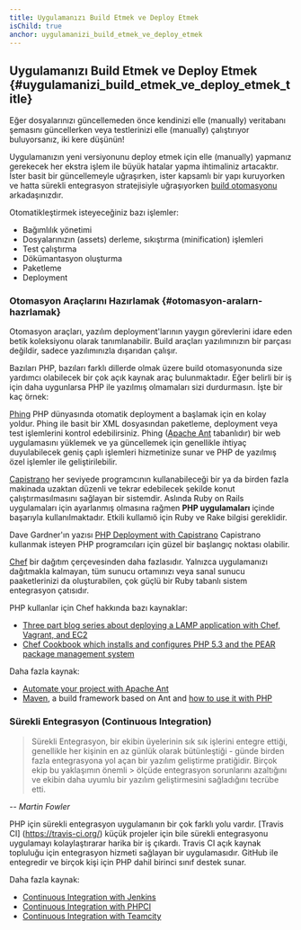 ```yaml
---
title: Uygulamanızı Build Etmek ve Deploy Etmek
isChild: true
anchor: uygulamanizi_build_etmek_ve_deploy_etmek
---
```


## Uygulamanızı Build Etmek ve Deploy Etmek {#uygulamanizi_build_etmek_ve_deploy_etmek_title}

Eğer dosyalarınızı güncellemeden önce kendinizi elle (manually) veritabanı şemasını güncellerken veya
testlerinizi elle (manually) çalıştırıyor buluyorsanız, iki kere düşünün!

Uygulamanızın yeni versiyonunu deploy etmek için elle (manually) yapmanız gerekecek her ekstra işlem ile büyük hatalar
yapma ihtimaliniz artacaktır. İster basit bir güncellemeyle uğraşırken, ister kapsamlı bir yapı kuruyorken ve hatta sürekli
entegrasyon stratejisiyle uğraşıyorken [build otomasyonu](http://en.wikipedia.org/wiki/Build_automation) arkadaşınızdır.

Otomatikleştirmek isteyeceğiniz bazı işlemler:

* Bağımlılık yönetimi
* Dosyalarınızın (assets) derleme, sıkıştırma (minification) işlemleri
* Test çalıştırma
* Dökümantasyon oluşturma
* Paketleme
* Deployment


### Otomasyon Araçlarını Hazırlamak {#otomasyon-aralarn-hazrlamak}

Otomasyon araçları, yazılım deployment'larının yaygın görevlerini idare eden betik koleksiyonu olarak tanımlanabilir.
Build araçları yazılımınızın bir parçası değildir, sadece yazılımınızla dışarıdan çalışır.

Bazıları PHP, bazıları farklı dillerde olmak üzere build otomasyonunda size yardımcı olabilecek bir çok açık kaynak
araç bulunmaktadır. Eğer belirli bir iş için daha uygunlarsa PHP ile yazılmış olmamaları sizi durdurmasın.
İşte bir kaç örnek:

[Phing](http://www.phing.info/) PHP dünyasında otomatik deployment a başlamak için en kolay yoldur. Phing ile basit
bir XML dosyasından paketleme, deployment veya test işlemlerini kontrol edebilirsiniz. Phing ([Apache Ant](http://ant.apache.org/)
tabanlıdır) bir web uygulamasını yüklemek ve ya güncellemek için genellikle ihtiyaç duyulabilecek geniş çaplı işlemleri
hizmetinize sunar ve PHP de yazılmış özel işlemler ile geliştirilebilir.

[Capistrano](https://github.com/capistrano/capistrano/wiki) her seviyede programcının kullanabileceği bir ya da birden fazla makinada uzaktan düzenli ve tekrar edebilecek şekilde konut çalıştırmasılmasını sağlayan bir sistemdir. Aslında Ruby on Rails uygulamaları için ayarlanmış olmasına rağmen **PHP uygulamaları** içinde başarıyla kullanılmaktadır. Etkili kullamıö için Ruby ve Rake bilgisi gereklidir.

Dave Gardner'ın yazısı [PHP Deployment with Capistrano](http://www.davegardner.me.uk/blog/2012/02/13/php-deployment-with-capistrano/) Capistrano kullanmak isteyen PHP programcıları için güzel bir başlangıç noktası olabilir.

[Chef](http://www.opscode.com/chef/) bir dağıtım çerçevesinden daha fazlasıdır. Yalnızca uygulamanızı dağıtmakla kalmayan, tüm sunucu ortamınızı veya sanal sunucu paaketlerinizi da oluşturabilen, çok güçlü bir Ruby tabanlı sistem entegrasyon çatısıdır.

PHP kullanlar için Chef hakkında bazı kaynaklar:

* [Three part blog series about deploying a LAMP application with Chef, Vagrant, and EC2](http://www.jasongrimes.org/2012/06/managing-lamp-environments-with-chef-vagrant-and-ec2-1-of-3/)
* [Chef Cookbook which installs and configures PHP 5.3 and the PEAR package management system](https://github.com/opscode-cookbooks/php)

Daha fazla kaynak:

* [Automate your project with Apache Ant](http://net.tutsplus.com/tutorials/other/automate-your-projects-with-apache-ant/)
* [Maven](http://maven.apache.org/), a build framework based on Ant and [how to use it with PHP](http://www.php-maven.org/)

### Sürekli Entegrasyon (Continuous Integration)

> Sürekli Entegrasyon, bir ekibin üyelerinin sık sık işlerini entegre ettiği, genellikle her kişinin en az günlük olarak 
> bütünleştiği - günde birden fazla entegrasyona yol açan bir yazılım geliştirme pratiğidir. Birçok ekip bu yaklaşımın önemli > ölçüde entegrasyon sorunlarını azaltığını ve ekibin daha uyumlu bir yazılım geliştirmesini sağladığını tecrübe etti.

*-- Martin Fowler*

PHP için sürekli entegrasyon uygulamanın bir çok farklı yolu vardır. [Travis CI] (https://travis-ci.org/) küçük projeler için bile sürekli entegrasyonu uygulamayı kolaylaştırarar harika bir iş çıkardı. Travis CI  açık kaynak topluluğu için entegrasyon hizmeti sağlayan bir uygulamasıdır. GitHub ile entegredir ve birçok kişi için PHP dahil birinci sınıf destek sunar.

Daha fazla kaynak:

* [Continuous Integration with Jenkins](http://jenkins-ci.org/)
* [Continuous Integration with PHPCI](http://www.phptesting.org/)
* [Continuous Integration with Teamcity](http://www.jetbrains.com/teamcity/)
